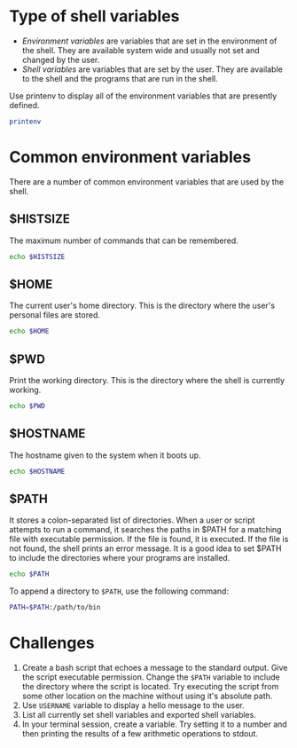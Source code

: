 <h1>Type of shell variables</h1>

* <i>Environment variables</i> are variables that are set in the environment of the shell.
They are available system wide and usually not set and changed by the user.
* <i>Shell variables</i> are variables that are set by the user.
They are available to the shell and the programs that are run in the shell.

Use printenv to display all of the environment variables that are presently defined.

```bash
printenv
```

<h1>Common environment variables</h1>

There are a number of common environment variables that are used by the shell.

<h2>$HISTSIZE</h2>

The maximum number of commands that can be remembered.

```bash
echo $HISTSIZE
```

<h2>$HOME</h2>

The current user's home directory. This is the directory where the user's personal files are stored. 

```bash
echo $HOME
```

<h2>$PWD</h2>

Print the working directory. This is the directory where the shell is currently working. 

```bash
echo $PWD
```

<h2>$HOSTNAME</h2>

The hostname given to the system when it boots up.

```bash
echo $HOSTNAME
```

<h2>$PATH</h2>

It stores a colon-separated list of directories. When a user or script attempts to run a command, it searches the paths in $PATH 
for a matching file with executable permission. If the file is found, it is executed. If the file is not found, the shell prints an error message.
It is a good idea to set $PATH to include the directories where your programs are installed. 

```bash
echo $PATH
```

To append a directory to <code>$PATH</code>, use the following command:

```bash
PATH=$PATH:/path/to/bin
```

<h1>Challenges</h1>

1. Create a bash script that echoes a message to the standard output. Give the script executable permission. Change the <code>$PATH</code> variable to include the directory where the script is located. Try executing the script from some other location on the machine without using it's absolute path.
1. Use <code>USERNAME</code> variable to display a hello message to the user.
1. List all currently set shell variables and exported shell variables.
1. In your terminal session, create a variable. Try setting it to a number and then printing the results of a few arithmetic operations to stdout. 
